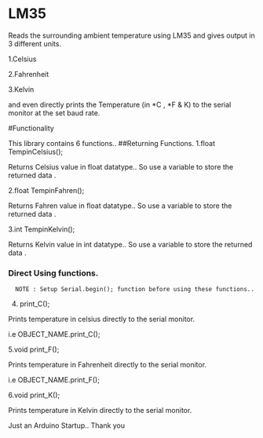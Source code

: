 # LM35
Reads the surrounding ambient temperature using LM35 and gives output in 3 different units.

1.Celsius

2.Fahrenheit

3.Kelvin

and even directly prints the Temperature (in *C , *F & K) to the serial monitor at the set baud rate.

#Functionality

This library contains 6 functions..
##Returning Functions.
 1.float TempinCelsius();
 
  Returns Celsius value in float datatype.. So use a variable to store the returned data .
  
 2.float TempinFahren();
 
  Returns Fahren value in float datatype.. So use a variable to store the returned data .
  
 3.int TempinKelvin();
 
  Returns Kelvin value in int datatype.. So use a variable to store the returned data .  
  
### Direct Using functions.    
      NOTE : Setup Serial.begin(); function before using these functions.. 
      
 4. print_C();  
 
   Prints temperature in celsius directly to the serial monitor.
   
  i.e OBJECT_NAME.print_C();

5.void print_F();

   Prints temperature in Fahrenheit directly to the serial monitor.
   
  i.e OBJECT_NAME.print_F();
  
  6.void print_K();
  
   Prints temperature in Kelvin directly to the serial monitor.
   
 
 Just an Arduino Startup.. Thank you   


